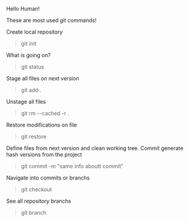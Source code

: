 Hello Human!

These are most used git commands!

Create local repository
>git init

What is going on?
>git status

Stage all files on next version
>git add .

Unstage all files
>git rm --cached -r .

Restore modifications on file
>git restore <filename>

Define files from next version and clean working tree. Commit generate hash versions from the project
>git commit -m "same info aboutt commit"

Navigate into commits or branchs
>git checkout <hash>

See all repository branchs
>git branch

